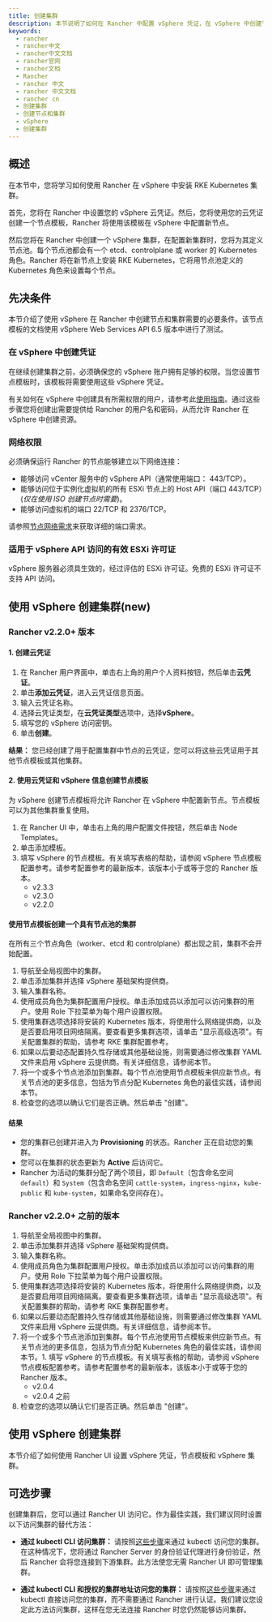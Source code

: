 ```yaml
---
title: 创建集群
description: 本节说明了如何在 Rancher 中配置 vSphere 凭证，在 vSphere 中创建节点以及在这些节点上启动 Kubernetes 集群。
keywords:
  - rancher
  - rancher中文
  - rancher中文文档
  - rancher官网
  - rancher文档
  - Rancher
  - rancher 中文
  - rancher 中文文档
  - rancher cn
  - 创建集群
  - 创建节点和集群
  - vSphere
  - 创建集群
---
```


## 概述

在本节中，您将学习如何使用 Rancher 在 vSphere 中安装 RKE Kubernetes 集群。

首先，您将在 Rancher 中设置您的 vSphere 云凭证。然后，您将使用您的云凭证创建一个节点模板，Rancher 将使用该模板在 vSphere 中配置新节点。

然后您将在 Rancher 中创建一个 vSphere 集群，在配置新集群时，您将为其定义节点池。每个节点池都会有一个 etcd、controlplane 或 worker 的 Kubernetes 角色。Rancher 将在新节点上安装 RKE Kubernetes，它将用节点池定义的 Kubernetes 角色来设置每个节点。

## 先决条件

本节介绍了使用 vSphere 在 Rancher 中创建节点和集群需要的必要条件。该节点模板的文档使用 vSphere Web Services API 6.5 版本中进行了测试。

### 在 vSphere 中创建凭证

在继续创建集群之前，必须确保您的 vSphere 账户拥有足够的权限。当您设置节点模板时，该模板将需要使用这些 vSphere 凭证。

有关如何在 vSphere 中创建具有所需权限的用户，请参考此[使用指南](/docs/rancher2.5/cluster-provisioning/rke-clusters/node-pools/vsphere/provisioning-vsphere-clusters/creating-credentials/_index)。通过这些步骤您将创建出需要提供给 Rancher 的用户名和密码，从而允许 Rancher 在 vSphere 中创建资源。

### 网络权限

必须确保运行 Rancher 的节点能够建立以下网络连接：

- 能够访问 vCenter 服务中的 vSphere API（通常使用端口： 443/TCP）。
- 能够访问位于实例化虚拟机的所有 ESXi 节点上的 Host API（端口 443/TCP）(_仅在使用 ISO 创建节点时需要_)。
- 能够访问虚拟机的端口 22/TCP 和 2376/TCP。

请参照[节点网络需求](/docs/rancher2.5/cluster-provisioning/node-requirements/_index)来获取详细的端口需求。

### 适用于 vSphere API 访问的有效 ESXi 许可证

vSphere 服务器必须具生效的，经过评估的 ESXi 许可证。免费的 ESXi 许可证不支持 API 访问。

## 使用 vSphere 创建集群(new)

### Rancher v2.2.0+ 版本

#### 1. 创建云凭证

1. 在 Rancher 用户界面中，单击右上角的用户个人资料按钮，然后单击**云凭证**。
1. 单击**添加云凭证**，进入云凭证信息页面。
1. 输入云凭证名称。
1. 选择云凭证类型，在**云凭证类型**选项中，选择**vSphere**。
1. 填写您的 vSphere 访问密钥。
1. 单击**创建**。

**结果：** 您已经创建了用于配置集群中节点的云凭证，您可以将这些云凭证用于其他节点模板或其他集群。

#### 2. 使用云凭证和 vSphere 信息创建节点模板

为 vSphere 创建节点模板将允许 Rancher 在 vSphere 中配置新节点。节点模板可以为其他集群重复使用。

1. 在 Rancher UI 中，单击右上角的用户配置文件按钮，然后单击 Node Templates。
1. 单击添加模板。
1. 填写 vSphere 的节点模板。有关填写表格的帮助，请参阅 vSphere 节点模板配置参考。请参考配置参考的最新版本，该版本小于或等于您的 Rancher 版本。
   - v2.3.3
   - v2.3.0
   - v2.2.0

#### 使用节点模板创建一个具有节点池的集群

在所有三个节点角色（worker、etcd 和 controlplane）都出现之前，集群不会开始配置。

1. 导航至全局视图中的集群。
1. 单击添加集群并选择 vSphere 基础架构提供商。
1. 输入集群名称。
1. 使用成员角色为集群配置用户授权。单击添加成员以添加可以访问集群的用户。使用 Role 下拉菜单为每个用户设置权限。
1. 使用集群选项选择将安装的 Kubernetes 版本，将使用什么网络提供商，以及是否要启用项目网络隔离。要查看更多集群选项，请单击 "显示高级选项"。有关配置集群的帮助，请参考 RKE 集群配置参考。
1. 如果以后要动态配置持久性存储或其他基础设施，则需要通过修改集群 YAML 文件来启用 vSphere 云提供商。有关详细信息，请参阅本节。
1. 将一个或多个节点池添加到集群。每个节点池使用节点模板来供应新节点。有关节点池的更多信息，包括为节点分配 Kubernetes 角色的最佳实践，请参阅本节。
1. 检查您的选项以确认它们是否正确。然后单击 "创建"。

#### 结果

- 您的集群已创建并进入为 **Provisioning** 的状态。Rancher 正在启动您的集群。
- 您可以在集群的状态更新为 **Active** 后访问它。
- Rancher 为活动的集群分配了两个项目，即 `Default`（包含命名空间 `default`）和 `System`（包含命名空间 `cattle-system`，`ingress-nginx`，`kube-public` 和 `kube-system`，如果命名空间存在）。

### Rancher v2.2.0+ 之前的版本

1. 导航至全局视图中的集群。
1. 单击添加集群并选择 vSphere 基础架构提供商。
1. 输入集群名称。
1. 使用成员角色为集群配置用户授权。单击添加成员以添加可以访问集群的用户。使用 Role 下拉菜单为每个用户设置权限。
1. 使用集群选项选择将安装的 Kubernetes 版本，将使用什么网络提供商，以及是否要启用项目网络隔离。要查看更多集群选项，请单击 "显示高级选项"。有关配置集群的帮助，请参考 RKE 集群配置参考。
1. 如果以后要动态配置持久性存储或其他基础设施，则需要通过修改集群 YAML 文件来启用 vSphere 云提供商。有关详细信息，请参阅本节。
1. 将一个或多个节点池添加到集群。每个节点池使用节点模板来供应新节点。有关节点池的更多信息，包括为节点分配 Kubernetes 角色的最佳实践，请参阅本节。1. 填写 vSphere 的节点模板。有关填写表格的帮助，请参阅 vSphere 节点模板配置参考。请参考配置参考的最新版本，该版本小于或等于您的 Rancher 版本。
   - v2.0.4
   - v2.0.4 之前
1. 检查您的选项以确认它们是否正确。然后单击 "创建"。

## 使用 vSphere 创建集群

本节介绍了如何使用 Rancher UI 设置 vSphere 凭证，节点模板和 vSphere 集群。

## 可选步骤

创建集群后，您可以通过 Rancher UI 访问它。作为最佳实践，我们建议同时设置以下访问集群的替代方法：

- **通过 kubectl CLI 访问集群：** 请按照[这些步骤](/docs/rancher2.5/cluster-admin/cluster-access/kubectl/_index)来通过 kubectl 访问您的集群。在这种情况下，您将通过 Rancher Server 的身份验证代理进行身份验证，然后 Rancher 会将您连接到下游集群。此方法使您无需 Rancher UI 即可管理集群。

- **通过 kubectl CLI 和授权的集群地址访问您的集群：** 请按照[这些步骤](/docs/rancher2.5/cluster-admin/cluster-access/kubectl/_index)来通过 kubectl 直接访问您的集群，而不需要通过 Rancher 进行认证。我们建议您设定此方法访问集群，这样在您无法连接 Rancher 时您仍然能够访问集群。
